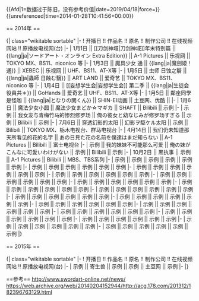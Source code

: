 <noinclude>{{Afd|1=数据过于陈旧，没有参考价值|date=2019/04/18|force=}}</noinclude>
{{unreferenced|time=2014-01-28T10:41:56+00:00}}

== 2014年 ==

{| class="wikitable sortable"
|-
! 开播日 !! 作品名 !! 原名 !! 制作公司 !! 在线视频网站 !! 原播放电视网(台)
|-
| 1月1日 || [[刀剑神域|刀剑神域]]年末特别篇 || {{lang|ja|ソードアート・オンライン Extra Edition}} || A-1 Pictures || 乐视网 || TOKYO MX、BS11、niconico 等
|-
| 1月3日 || 魔具少女 通 || {{lang|ja|魔劍姬！通}} || XEBEC || 乐视网 || UHF、BS11、AT-X等
|-
| 1月5日 || 虫师 日蚀之翳 || {{lang|ja|蟲師 日蝕む翳}} || ART LAND || 爱奇艺 || TOKYO MX、BS11、niconico 等
|-
| 1月4日 || [[妄想学生会|妄想学生会]] 第二季 || {{lang|ja|生徒会役員共＊}} || GoHands || 爱奇艺 || UHF、BS11、AT-X等
|-
| 1月5日 || 鄰座同學是怪咖 || {{lang|ja|となりの関くん}} || SHIN-EI动画 || 土豆网、优酷 || 
|-
| 1月6日 || 魔法少女小圆 || 魔法少女まどか☆マギカ || SHAFT || Bilibili || 示例
|-
| 示例 || 我女友与青梅竹马的惨烈修罗场 || 俺の彼女と幼なじみが修罗场すぎる || 示例 || Bilibili || 示例
|-
| 7月6日 || 穿透幻影的太阳 || 幻影ヲ駆ケル太阳 || 示例 || Bilibili || TOKYO MX、栃木电视台、群马电视台
|-
| 4月14日 || 我们仍未知道那天所看见的花的名字 || あの日見た花の名前を僕達はまだ知らない || A-1 Pictures || Bilibili || 富士电视台
|-
| 示例 || 我的妹妹不可能那么可爱 || 俺の妹がこんなに可愛いわけがない || 示例 || Bilibili  || 示例
|-
| 10月2日 || 黑执事 || 示例 || A-1 Pictures || Bilibili  || MBS、TBS系列
|-
| 示例 || 示例 || 示例 || 示例 || 示例 || 示例
|-
| 示例 || 示例 || 示例 || 示例 || 示例 || 示例
|-
| 示例 || 示例 || 示例 || 示例 || 示例 || 示例
|-
| 示例 || 示例 || 示例 || 示例 || 示例 || 示例
|-
| 示例 || 示例 || 示例 || 示例 || 示例 || 示例
|-
| 示例 || 示例 || 示例 || 示例 || 示例 || 示例
|-
| 示例 || 示例 || 示例 || 示例 || 示例 || 示例
|-
| 示例 || 示例 || 示例 || 示例 || 示例 || 示例
|-
| 示例 || 示例 || 示例 || 示例 || 示例 || 示例
|-
| 示例 || 示例 || 示例 || 示例 || 示例 || 示例
|-
| 示例 || 示例 || 示例 || 示例 || 示例 || 示例
|-
| 示例 || 示例 || 示例 || 示例 || 示例 || 示例
|-
| 示例 || 示例 || 示例 || 示例 || 示例 || 示例
|-
| 示例 || 示例 || 示例 || 示例 || 示例 || 示例
|-
| 示例 || 示例 || 示例 || 示例 || 示例 || 示例
|-
| 示例 || 示例 || 示例 || 示例 || 示例 || 示例
|-
| 示例 || 示例 || 示例 || 示例 || 示例 || 示例
|}



== 2015年 ==

{| class="wikitable sortable"
|-
! 开播日 !! 作品名 !! 原名 !! 制作公司 !! 在线视频网站 !! 原播放电视网(台)
|-
| 示例 || 寄生兽 || 示例 || 示例 || 土豆网 || 示例
|-
|}

==参考==
http://www.swordart-online.net/news/<br />
https://web.archive.org/web/20140204152944/http://acg.178.com/201312/182396763129.html